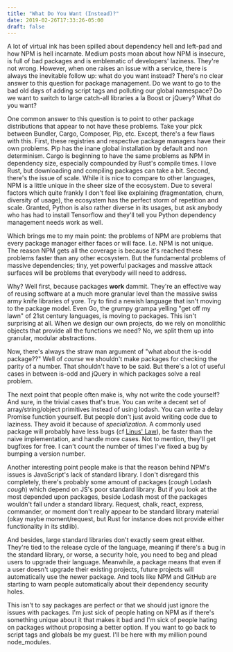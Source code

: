 ```yaml
---
title: "What Do You Want (Instead)?"
date: 2019-02-26T17:33:26-05:00
draft: false
---
```


A lot of virtual ink has been spilled about dependency hell and
left-pad and how NPM is hell incarnate. Medium posts moan about how
NPM is insecure, is full of bad packages and is emblematic of
developers' laziness. They're not wrong. However, when one raises an
issue with a service, there is always the inevitable follow up: what
do you want instead? There's no clear answer to this question for
package management. Do we want to go to the bad old days of adding
script tags and polluting our global namespace? Do we want to switch
to large catch-all libraries a la Boost or jQuery? What do you want?

One common answer to this question is to point to other package
distributions that appear to not have these problems. Take your pick
between Bundler, Cargo, Composer, Pip, etc. Except, there's a few
flaws with this. First, these registries and respective package
managers have their own problems. Pip has the inane global
installation by default and non determinism. Cargo is beginning to
have the same problems as NPM in dependency size, especially
compounded by Rust's compile times. I love Rust, but downloading and
compiling packages can take a bit. Second, there's the issue of
scale. While it is nice to compare to other languages, NPM is a little
unique in the sheer size of the ecosystem. Due to several factors
which quite frankly I don't feel like explaining (fragmentation,
churn, diversity of usage), the ecosystem has the perfect storm of
repetition and scale. Granted, Python is also rather diverse in its
usages, but ask anybody who has had to install Tensorflow and they'll
tell you Python dependency management needs work as well.

Which brings me to my main point: the problems of NPM are problems
that every package manager either faces or will face. I.e. NPM is not
unique. The reason NPM gets all the coverage is because it's reached
these problems faster than any other ecosystem. But the fundamental
problems of massive dependencies; tiny, yet powerful packages and
massive attack surfaces will be problems that everybody will need to
address.

Why? Well first, because packages **work** dammit. They're an
effective way of reusing software at a much more granular level than
the massive swiss army knife libraries of yore. Try to find a newish
language that isn't moving to the package model. Even Go, the grumpy
grampa yelling "get off my lawn" of 21st century languages, is moving
to packages. This isn't surprising at all. When we design our own
projects, do we rely on monolithic objects that provide all the
functions we need? No, we split them up into granular, modular
abstractions.

Now, there's always the straw man argument of "what about the is-odd
package??" Well of *course* we shouldn't make packages for checking
the parity of a number. That shouldn't have to be said. But there's a
lot of useful cases in between is-odd and jQuery in which packages
solve a real problem.

The next point that people often make is, why not write the code
yourself? And sure, in the trivial cases that's true. You can write a
decent set of array/string/object primitives instead of using
lodash. You can write a delay Promise function yourself. But people
don't just avoid writing code due to laziness. They avoid it because
of *specialization*. A commonly used package will probably have less
bugs (cf [Linus' Law](https://en.wikipedia.org/wiki/Linus's_Law)), be
faster than the naive implementation, and handle more cases. Not to
mention, they'll get bugfixes for free. I can't count the number of
times I've fixed a bug by bumping a version number.

Another interesting point people make is that the reason behind NPM's
issues is JavaScript's lack of standard library. I don't disregard
this completely, there's probably some amount of packages (*cough*
Lodash *cough*) which depend on JS's poor standard library. But if you
look at the most depended upon packages, beside Lodash most of the
packages wouldn't fall under a standard library. Request, chalk,
react, express, commander, or moment don't really appear to be
standard library material (okay maybe moment/request, but Rust for
instance does not provide either functionality in its stdlib).

And besides, large standard libraries don't exactly seem great
either. They're tied to the release cycle of the language, meaning if
there's a bug in the standard library, or worse, a security hole, you
need to beg and plead users to upgrade their language. Meanwhile, a
package means that even if a user doesn't upgrade their existing
projects, future projects will automatically use the newer
package. And tools like NPM and GitHub are starting to warn people
automatically about their dependency security holes.

This isn't to say packages are perfect or that we should just ignore
the issues with packages. I'm just sick of people hating on NPM as if
there's something unique about it that makes it bad and I'm sick of
people hating on packages without proposing a better option. If you
want to go back to script tags and globals be my guest. I'll be here
with my million pound node_modules.
